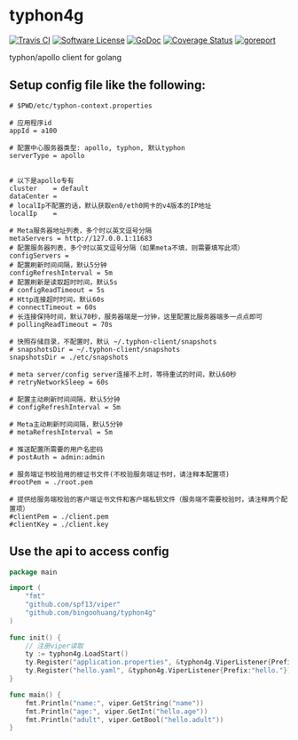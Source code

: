 # typhon4g

[![Travis CI](https://img.shields.io/travis/bingoohuang/typhon4g/master.svg?style=flat-square)](https://travis-ci.com/bingoohuang/typhon4g)
[![Software License](https://img.shields.io/badge/License-MIT-orange.svg?style=flat-square)](https://github.com/bingoohuang/typhon4g/blob/master/LICENSE.md)
[![GoDoc](https://img.shields.io/badge/godoc-reference-blue.svg?style=flat-square)](https://godoc.org/github.com/bingoohuang/typhon4g)
[![Coverage Status](http://codecov.io/github/bingoohuang/typhon4g/coverage.svg?branch=master)](http://codecov.io/github/bingoohuang/typhon4g?branch=master)
[![goreport](https://www.goreportcard.com/badge/github.com/bingoohuang/typhon4g)](https://www.goreportcard.com/report/github.com/bingoohuang/typhon4g)

typhon/apollo client for golang

## Setup config file like the following:
 
```properties
# $PWD/etc/typhon-context.properties

# 应用程序id
appId = a100

# 配置中心服务器类型: apollo, typhon, 默认typhon
serverType = apollo


# 以下是apollo专有
cluster    = default
dataCenter = 
# localIp不配置的话，默认获取en0/eth0网卡的v4版本的IP地址
localIp    =

# Meta服务器地址列表，多个时以英文逗号分隔
metaServers = http://127.0.0.1:11683
# 配置服务器列表，多个时以英文逗号分隔（如果meta不填，则需要填写此项）
configServers = 
# 配置刷新时间间隔，默认5分钟
configRefreshInterval = 5m
# 配置刷新是读取超时时间，默认5s
# configReadTimeout = 5s
# Http连接超时时间，默认60s
# connectTimeout = 60s
# 长连接保持时间，默认70秒，服务器端是一分钟，这里配置比服务器端多一点点即可
# pollingReadTimeout = 70s

# 快照存储目录，不配置时，默认 ~/.typhon-client/snapshots
# snapshotsDir = ~/.typhon-client/snapshots
snapshotsDir = ./etc/snapshots

# meta server/config server连接不上时，等待重试的时间，默认60秒
# retryNetworkSleep = 60s

# 配置主动刷新时间间隔，默认5分钟
# configRefreshInterval = 5m

# Meta主动刷新时间间隔，默认5分钟
# metaRefreshInterval = 5m

# 推送配置所需要的用户名密码
# postAuth = admin:admin

# 服务端证书校验用的根证书文件(不校验服务端证书时，请注释本配置项)
#rootPem = ./root.pem

# 提供给服务端校验的客户端证书文件和客户端私钥文件（服务端不需要校验时，请注释两个配置项）
#clientPem = ./client.pem
#clientKey = ./client.key
```

## Use the api to access config

```go
package main

import (
    "fmt"
    "github.com/spf13/viper"
	"github.com/bingoohuang/typhon4g"
)
 
func init() {
    // 注册viper读取
    ty := typhon4g.LoadStart()
	ty.Register("application.properties", &typhon4g.ViperListener{Prefix:""})
	ty.Register("hello.yaml", &typhon4g.ViperListener{Prefix:"hello."})
}

func main() {
    fmt.Println("name:", viper.GetString("name"))
    fmt.Println("age:", viper.GetInt("hello.age"))
    fmt.Println("adult", viper.GetBool("hello.adult"))
}
```
